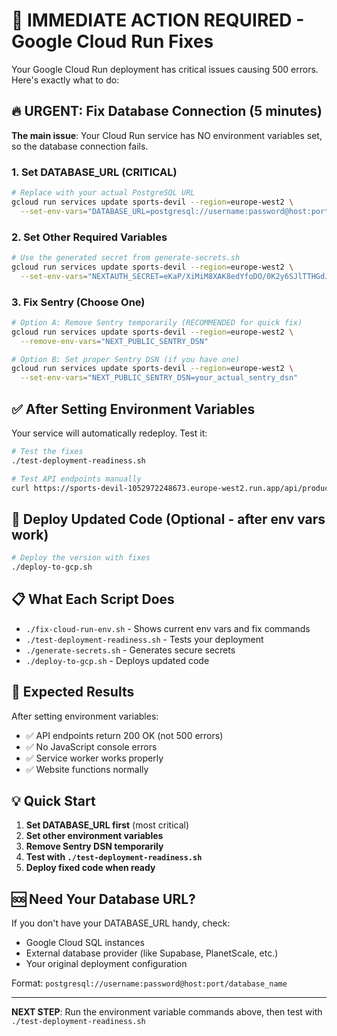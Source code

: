 # 🚨 IMMEDIATE ACTION REQUIRED - Google Cloud Run Fixes

Your Google Cloud Run deployment has critical issues causing 500 errors. Here's exactly what to do:

## 🔥 URGENT: Fix Database Connection (5 minutes)

**The main issue**: Your Cloud Run service has NO environment variables set, so the database connection fails.

### 1. Set DATABASE_URL (CRITICAL)
```bash
# Replace with your actual PostgreSQL URL
gcloud run services update sports-devil --region=europe-west2 \
  --set-env-vars="DATABASE_URL=postgresql://username:password@host:port/database"
```

### 2. Set Other Required Variables
```bash
# Use the generated secret from generate-secrets.sh
gcloud run services update sports-devil --region=europe-west2 \
  --set-env-vars="NEXTAUTH_SECRET=eKaP/XiMiM8XAK8edYfoDO/0K2y6SJlTTHGdJHzXNYM=,NODE_ENV=production,NEXTAUTH_URL=https://sports-devil-1052972248673.europe-west2.run.app"
```

### 3. Fix Sentry (Choose One)
```bash
# Option A: Remove Sentry temporarily (RECOMMENDED for quick fix)
gcloud run services update sports-devil --region=europe-west2 \
  --remove-env-vars="NEXT_PUBLIC_SENTRY_DSN"

# Option B: Set proper Sentry DSN (if you have one)
gcloud run services update sports-devil --region=europe-west2 \
  --set-env-vars="NEXT_PUBLIC_SENTRY_DSN=your_actual_sentry_dsn"
```

## ✅ After Setting Environment Variables

Your service will automatically redeploy. Test it:

```bash
# Test the fixes
./test-deployment-readiness.sh

# Test API endpoints manually
curl https://sports-devil-1052972248673.europe-west2.run.app/api/products?limit=5
```

## 🚀 Deploy Updated Code (Optional - after env vars work)

```bash
# Deploy the version with fixes
./deploy-to-gcp.sh
```

## 📋 What Each Script Does

- `./fix-cloud-run-env.sh` - Shows current env vars and fix commands
- `./test-deployment-readiness.sh` - Tests your deployment 
- `./generate-secrets.sh` - Generates secure secrets
- `./deploy-to-gcp.sh` - Deploys updated code

## 🎯 Expected Results

After setting environment variables:
- ✅ API endpoints return 200 OK (not 500 errors)
- ✅ No JavaScript console errors
- ✅ Service worker works properly
- ✅ Website functions normally

## 💡 Quick Start

1. **Set DATABASE_URL first** (most critical)
2. **Set other environment variables**
3. **Remove Sentry DSN temporarily**  
4. **Test with `./test-deployment-readiness.sh`**
5. **Deploy fixed code when ready**

## 🆘 Need Your Database URL?

If you don't have your DATABASE_URL handy, check:
- Google Cloud SQL instances
- External database provider (like Supabase, PlanetScale, etc.)
- Your original deployment configuration

Format: `postgresql://username:password@host:port/database_name`

---

**NEXT STEP**: Run the environment variable commands above, then test with `./test-deployment-readiness.sh`
